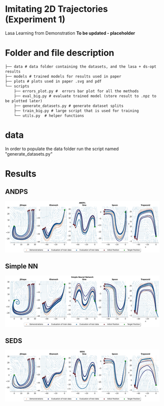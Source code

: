 # Imitating 2D Trajectories (Experiment 1)
Lasa Learning from Demonstration
**To be updated - placeholder**

# Folder and file description
```
├── data # data folder containing the datasets, and the lasa + ds-opt results
├── models # trained models for results used in paper
├── plots # plots used in paper .svg and pdf
└── scripts
    ├── errors_plot.py #  errors bar plot for all the methods
    ├── eval_big.py # evaluate trained model (store result to .npz to be plotted later)
    ├── generate_datasets.py # generate dataset splits
    ├── train_big.py # large script that is used for training
    └── utils.py  # helper functions

```

# data
In order to populate the data folder run the script named "generate_datasets.py"


# Results
## ANDPS
![](plots/results/andps/ANDPs.png)
## Simple NN
![](plots/results/simple_nn/NN.png)

## SEDS
![](plots/results/seds/SEDS.png)

